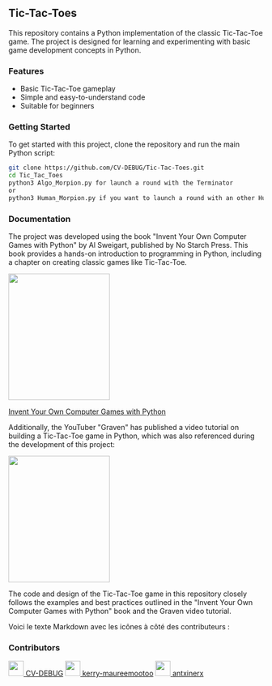 ## Tic-Tac-Toes

This repository contains a Python implementation of the classic Tic-Tac-Toe game. The project is designed for learning and experimenting with basic game development concepts in Python.

### Features
- Basic Tic-Tac-Toe gameplay
- Simple and easy-to-understand code
- Suitable for beginners

### Getting Started
To get started with this project, clone the repository and run the main Python script:

```bash
git clone https://github.com/CV-DEBUG/Tic-Tac-Toes.git
cd Tic_Tac_Toes
python3 Algo_Morpion.py for launch a round with the Terminator
or
python3 Human_Morpion.py if you want to launch a round with an other Human
```
### Documentation
The project was developed using the book "Invent Your Own Computer Games with Python" by Al Sweigart, published by No Starch Press. This book provides a hands-on introduction to programming in Python, including a chapter on creating classic games like Tic-Tac-Toe.

<img src="https://nostarch.com/sites/default/files/styles/uc_product/public/InventwithPython_cover.png?itok=_1WiSRJH" width="200" height="250">

[Invent Your Own Computer Games with Python](https://nostarch.com/inventwithpython)

Additionally, the YouTuber "Graven" has published a video tutorial on building a Tic-Tac-Toe game in Python, which was also referenced during the development of this project:

<a href="https://www.youtube.com/watch?v=sKEoODtAVUM">
  <img src="https://i.ytimg.com/vi/sKEoODtAVUM/sddefault.jpg" width="200" height="250">
</a>

The code and design of the Tic-Tac-Toe game in this repository closely follows the examples and best practices outlined in the "Invent Your Own Computer Games with Python" book and the Graven video tutorial.

Voici le texte Markdown avec les icônes à côté des contributeurs :

### Contributors

[<img src="https://github.com/CV-DEBUG.png" width="30px;"/> <a href="https://github.com/CV-DEBUG">CV-DEBUG</a>](https://github.com/CV-DEBUG)
[<img src="https://github.com/Lok774.png" width="30px;"/> <a href="https://github.com/Lok774">kerry-maureemootoo</a>](https://github.com/Lok774) 
[<img src="https://github.com/antxinerx.png" width="30px;"/> <a href="https://github.com/antxinerx">antxinerx</a>](https://github.com/antxinerx)
